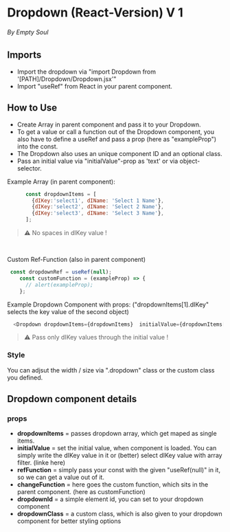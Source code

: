 # Dropdown (React-Version) V 1
###### By Empty Soul

## Imports
- Import the dropdown via "import Dropdown from '[PATH]/Dropdown/Dropdown.jsx'"
- Import "useRef" from React in your parent component.
## How to Use

- Create Array in parent component and pass it to your Dropdown.
- To get a value or call a function out of the Dropdown component,
  you also have to define a useRef and pass a prop (here as "exampleProp") into the const.
- The Dropdown also uses an unique component ID and an optional class.
- Pass an initial value via "initialValue"-prop as 'text' or via object-selector.

Example Array (in parent component):

```js 
      const dropdownItems = [
        {dIKey:'select1', dIName: 'Select 1 Name'},
        {dIKey:'select2', dIName: 'Select 2 Name'},
        {dIKey:'select3', dIName: 'Select 3 Name'},
      ];
```
> :warning: No spaces in dIKey value !

<br>

Custom Ref-Function (also in parent component)

```js
 const dropdownRef = useRef(null);
    const customFunction = (exampleProp) => {
      // alert(exampleProp);
    };
```

Example Dropdown Component with props:
("dropdownItems[1].dIKey" selects the key value of the second object)

```js
  <Dropdown dropdownItems={dropdownItems}  initialValue={dropdownItems[0].dIKey} refFunction={dropdownRef} changeFunction={customFunction} dropdownId={'test-id'} dropdownClass={'dropdown-customClass'}/>
```

> :warning: Pass only dIKey values through the initial value !

### Style

You can adjsut the width / size via ".dropdown" class or the custom class you defined.

## Dropdown component details

### props

- **dropdownItems** = passes dropdown array, which get maped as single items.
- **initialValue** = set the initial value, when component is loaded.
                      You can simply write the dIKey value in it or (better) select dIKey value
                      with array filter. (linke here)
- **refFunction** = simply pass your const with the given "useRef(null)" in it, 
                    so we can get a value out of it.
- **changeFunction** = here goes the custom function, which sits in the parent component.
                       (here as customFunction)
- **dropdownId** = a simple element id, you can set to your dropdown component
- **dropdownClass** = a custom class, which is also given to your dropdown component for better styling options
